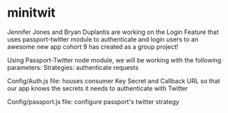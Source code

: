 # minitwit
Jennifer Jones and Bryan Duplantis are working on the Login Feature that uses passport-twitter module to authenticate and login users to an awesome new app cohort 9 has created as a group project!

Using Passport-Twitter node module, we will be working with the following parameters:
  Strategies: authenticate requests

  Config/Auth.js file: houses consumer Key Secret and Callback URL so that our app knows the secrets it needs to authenticate with Twitter

  Config/passport.js file: configure passport's twitter strategy

